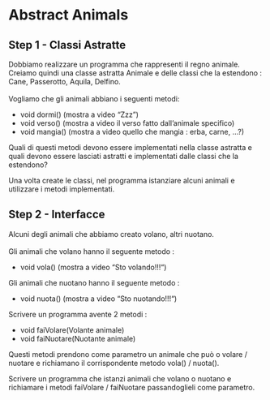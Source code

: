 # Abstract Animals

## Step 1 - Classi Astratte
Dobbiamo realizzare un programma che rappresenti il regno animale. <br>
Creiamo quindi una classe astratta Animale e delle classi che la estendono : Cane, Passerotto, Aquila, Delfino. <br>
<br>
Vogliamo che gli animali abbiano i seguenti metodi: <br>
- void dormi() (mostra a video “Zzz”)
- void verso() (mostra a video il verso fatto dall’animale specifico)
- void mangia() (mostra a video quello che mangia : erba, carne, ...?)

Quali di questi metodi devono essere implementati nella classe astratta e quali devono essere lasciati astratti e 
implementati dalle classi che la estendono? <br>

Una volta create le classi, nel programma istanziare alcuni animali e utilizzare i metodi implementati.

## Step 2 - Interfacce

Alcuni degli animali che abbiamo creato volano, altri nuotano. <br>
<br>
Gli animali che volano hanno il seguente metodo : <br>
- void vola() (mostra a video “Sto volando!!!“)

Gli animali che nuotano hanno il seguente metodo : <br>
- void nuota() (mostra a video “Sto nuotando!!!“)

Scrivere un programma avente 2 metodi : <br>

- void faiVolare(Volante animale)
- void faiNuotare(Nuotante animale)

Questi metodi prendono come parametro un animale che può o volare / nuotare e richiamano il corrispondente metodo 
vola() / nuota(). <br>

Scrivere un programma che istanzi animali che volano o nuotano e richiamare i metodi faiVolare / faiNuotare 
passandoglieli come parametro. <br>